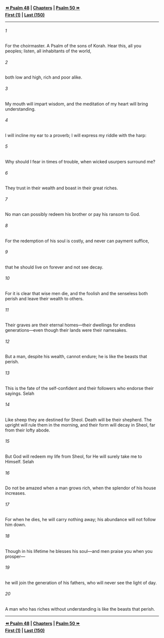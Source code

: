   
**[⏪ Psalm 48](./Psalm%2048.md) | [Chapters](./_index.md) | [Psalm 50 ⏩](./Psalm%2050.md)**  
**[First (1)](./Psalm%201.md) | [Last (150)](./Psalm%20150.md)**  
  
---  
  
###### 1  
For the choirmaster. A Psalm of the sons of Korah. Hear this, all you peoples; listen, all inhabitants of the world,  
  
###### 2  
both low and high, rich and poor alike.  
  
###### 3  
My mouth will impart wisdom, and the meditation of my heart will bring understanding.  
  
###### 4  
I will incline my ear to a proverb; I will express my riddle with the harp:  
  
###### 5  
Why should I fear in times of trouble, when wicked usurpers surround me?  
  
###### 6  
They trust in their wealth and boast in their great riches.  
  
###### 7  
No man can possibly redeem his brother or pay his ransom to God.  
  
###### 8  
For the redemption of his soul is costly, and never can payment suffice,  
  
###### 9  
that he should live on forever and not see decay.  
  
###### 10  
For it is clear that wise men die, and the foolish and the senseless both perish and leave their wealth to others.  
  
###### 11  
Their graves are their eternal homes—their dwellings for endless generations—even though their lands were their namesakes.  
  
###### 12  
But a man, despite his wealth, cannot endure; he is like the beasts that perish.  
  
###### 13  
This is the fate of the self-confident and their followers who endorse their sayings. Selah  
  
###### 14  
Like sheep they are destined for Sheol. Death will be their shepherd. The upright will rule them in the morning, and their form will decay in Sheol, far from their lofty abode.  
  
###### 15  
But God will redeem my life from Sheol, for He will surely take me to Himself. Selah  
  
###### 16  
Do not be amazed when a man grows rich, when the splendor of his house increases.  
  
###### 17  
For when he dies, he will carry nothing away; his abundance will not follow him down.  
  
###### 18  
Though in his lifetime he blesses his soul—and men praise you when you prosper—  
  
###### 19  
he will join the generation of his fathers, who will never see the light of day.  
  
###### 20  
A man who has riches without understanding is like the beasts that perish.  
  
  
---  
  
**[⏪ Psalm 48](./Psalm%2048.md) | [Chapters](./_index.md) | [Psalm 50 ⏩](./Psalm%2050.md)**  
**[First (1)](./Psalm%201.md) | [Last (150)](./Psalm%20150.md)**  
  
